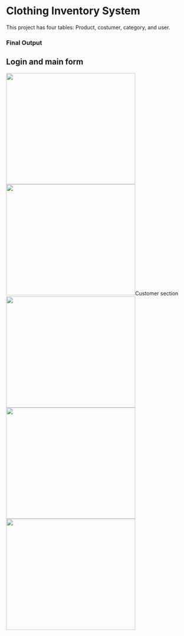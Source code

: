 <h1>Clothing Inventory System</h1>

<p>This project has four tables: Product, costumer, category, and user.</p>

<h3>Final Output</h3>

<h2>Login and main form</h2>

<img src="https://suelenduarte.github.io/ClothingInventorySystem/images/main.PNG" width = 350 height = 300> 
<img src="https://suelenduarte.github.io/ClothingInventorySystem/images/login.PNG" width = 350 height = 300

<h2>Customer section</h2>


<img src="https://suelenduarte.github.io/ClothingInventorySystem/images/customer-add.PNG" width = 350 height = 300> 
<img src="https://suelenduarte.github.io/ClothingInventorySystem/images/customer-all.PNG" width = 350 height = 300> 
<img src="https://suelenduarte.github.io/ClothingInventorySystem/images/customer-search.PNG" width = 350 height = 300> 
